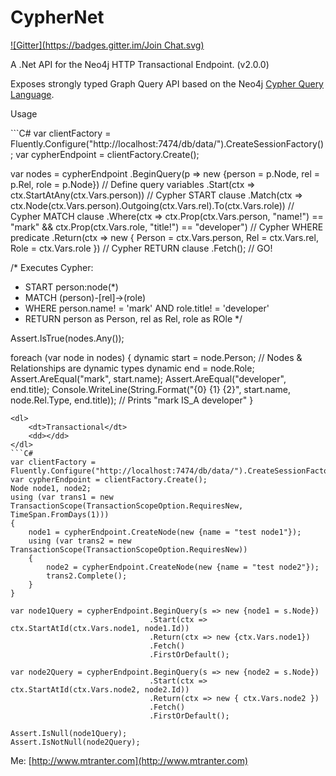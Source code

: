 
CypherNet
=========
[![Gitter](https://badges.gitter.im/Join Chat.svg)](https://gitter.im/mtranter/CypherNet?utm_source=badge&utm_medium=badge&utm_campaign=pr-badge&utm_content=badge)

A .Net API for the Neo4j HTTP Transactional Endpoint. (v2.0.0)

Exposes strongly typed Graph Query API based on the Neo4j [Cypher Query Language](http://docs.neo4j.org/chunked/milestone/cypher-query-lang.html).


<dl>
    <dt>Usage</dt>
    <dd></dd>
</dl>
```C#
var clientFactory = Fluently.Configure("http://localhost:7474/db/data/").CreateSessionFactory();
var cypherEndpoint = clientFactory.Create();

var nodes = cypherEndpoint
    .BeginQuery(p => new {person = p.Node, rel = p.Rel, role = p.Node}) // Define query variables
    .Start(ctx => ctx.StartAtAny(ctx.Vars.person)) // Cypher START clause
    .Match(ctx => ctx.Node(ctx.Vars.person).Outgoing(ctx.Vars.rel).To(ctx.Vars.role)) // Cypher MATCH clause
    .Where(ctx =>
           ctx.Prop<string>(ctx.Vars.person, "name!") == "mark" && ctx.Prop<string>(ctx.Vars.role, "title!") == "developer")
    // Cypher WHERE predicate
    .Return(ctx => new { Person = ctx.Vars.person, Rel = ctx.Vars.rel, Role = ctx.Vars.role }) // Cypher RETURN clause
    .Fetch(); // GO!

/* Executes Cypher: 
 * START person:node(*) 
 * MATCH (person)-[rel]->(role) 
 * WHERE person.name! = 'mark' AND role.title! = 'developer' 
 * RETURN person as Person, rel as Rel, role as ROle
*/

Assert.IsTrue(nodes.Any());

foreach (var node in nodes)
{
    dynamic start = node.Person; // Nodes & Relationships are dynamic types
    dynamic end = node.Role;
    Assert.AreEqual("mark", start.name);
    Assert.AreEqual("developer", end.title);
    Console.WriteLine(String.Format("{0} {1} {2}", start.name, node.Rel.Type, end.title));
        // Prints "mark IS_A developer"
}
```
<dl>
    <dt>Transactional</dt>
    <dd></dd>
</dl>
```C#
var clientFactory = Fluently.Configure("http://localhost:7474/db/data/").CreateSessionFactory();
var cypherEndpoint = clientFactory.Create();
Node node1, node2;
using (var trans1 = new TransactionScope(TransactionScopeOption.RequiresNew, TimeSpan.FromDays(1)))
{
    node1 = cypherEndpoint.CreateNode(new {name = "test node1"});
    using (var trans2 = new TransactionScope(TransactionScopeOption.RequiresNew))
    {
        node2 = cypherEndpoint.CreateNode(new {name = "test node2"});
        trans2.Complete();
    }
}

var node1Query = cypherEndpoint.BeginQuery(s => new {node1 = s.Node})
                               .Start(ctx => ctx.StartAtId(ctx.Vars.node1, node1.Id))
                               .Return(ctx => new {ctx.Vars.node1})
                               .Fetch()
                               .FirstOrDefault();

var node2Query = cypherEndpoint.BeginQuery(s => new {node2 = s.Node})
                               .Start(ctx => ctx.StartAtId(ctx.Vars.node2, node2.Id))
                               .Return(ctx => new { ctx.Vars.node2 })
                               .Fetch()
                               .FirstOrDefault();

Assert.IsNull(node1Query);
Assert.IsNotNull(node2Query);
```


Me: [http://www.mtranter.com](http://www.mtranter.com)
